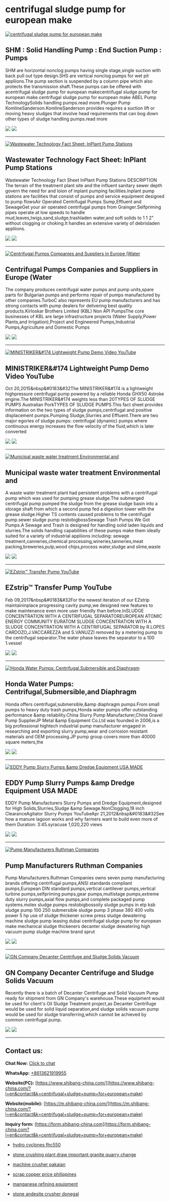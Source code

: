 # centrifugal sludge pump for european make

<a href="https://swt.shibang-china.com/?l=en&img&k=centrifugal+sludge+pump+for+european+make" target="_blank">![centrifugal sludge pump for european make](http://static.shibang-china.com/all-800x300/631.jpg)</a>

## SHM : Solid Handling Pump : End Suction Pump : Pumps
SHM are horizontal nonclog pumps having single stage,single suction with back pull out type design.SHS are vertical nonclog pumps for wet pit appliions.The pump section is suspended by a column pipe which also protects the transmission shaft.These pumps can be offered with acentrifugal sludge pump for european makecentrifugal sludge pump for european make.centrifugal sludge pump for european make ABEL Pump TechnologySolids handling pumps.read more.Plunger Pump KomlineSanderson.KomlineSanderson provides requires a suction lift or moving heavy sludges that involve head requirements that can bog down other types of sludge handling pumps.read more


<a href="https://whatsapp.shibangsoft.com/WhatsApp.php" target="_blank" title="WhatsApp">![](http://static.shibang-china.com/icon/whatsapp.png)</a> <a href="https://swt.shibang-china.com/?l=en&icon&k=centrifugal+sludge+pump+for+european+make" target="_blank">![](http://static.shibang-china.com/icon/chat-en.png)</a>

---

<a href="https://swt.shibang-china.com/?l=en&img&k=centrifugal+sludge+pump+for+european+make" target="_blank">![Wastewater Technology Fact Sheet: InPlant Pump Stations](http://static.shibang-china.com/all-800x300/1193.jpg)</a>

## Wastewater Technology Fact Sheet: InPlant Pump Stations
Wastewater Technology Fact Sheet InPlant Pump Stations DESCRIPTION The terrain of the treatment plant site and the influent sanitary sewer depth govern the need for and loion of inplant pumping facilities.Inplant pump stations are facilities that consist of pumps and service equipment designed to pump flowsAir Operated Centrifugal Pumps Sump,Effluent and SewageGet your air operated centrifugal pumps from Grainger.Selfpriming pipes operate at low speeds to handle mud,leaves,twigs,sand,sludge,trashladen water,and soft solids to 1 1 2" without clogging or choking.It handles an extensive variety of debrisladen appliions.


<a href="https://whatsapp.shibangsoft.com/WhatsApp.php" target="_blank" title="WhatsApp">![](http://static.shibang-china.com/icon/whatsapp.png)</a> <a href="https://swt.shibang-china.com/?l=en&icon&k=centrifugal+sludge+pump+for+european+make" target="_blank">![](http://static.shibang-china.com/icon/chat-en.png)</a>

---

<a href="https://swt.shibang-china.com/?l=en&img&k=centrifugal+sludge+pump+for+european+make" target="_blank">![Centrifugal Pumps Companies and Suppliers in Europe (Water](http://static.shibang-china.com/all-800x300/116.jpg)</a>

## Centrifugal Pumps Companies and Suppliers in Europe (Water
The company produces centrifugal water pumps and pump units,spare parts for Bulgarian pumps and performs repair of pumps manufactured by other companies.TurboC also represents EU pump manufacturers and has strong contacts with pump dealers for delivering best quality products.Kirloskar Brothers Limited (KBL) Non API PumpsThe core businesses of KBL are large infrastructure projects (Water Supply,Power Plants,and Irrigation),Project and Engineered Pumps,Industrial Pumps,Agriculture and Domestic Pumps


<a href="https://whatsapp.shibangsoft.com/WhatsApp.php" target="_blank" title="WhatsApp">![](http://static.shibang-china.com/icon/whatsapp.png)</a> <a href="https://swt.shibang-china.com/?l=en&icon&k=centrifugal+sludge+pump+for+european+make" target="_blank">![](http://static.shibang-china.com/icon/chat-en.png)</a>

---

<a href="https://swt.shibang-china.com/?l=en&img&k=centrifugal+sludge+pump+for+european+make" target="_blank">![MINISTRIKER&#174 Lightweight Pump Demo Video YouTube](http://static.shibang-china.com/all-800x300/1412.jpg)</a>

## MINISTRIKER&#174 Lightweight Pump Demo Video YouTube
Oct 20,2015&nbsp&#0183&#32The MINISTRIKER&#174 is a lightweight highpressure centrifugal pump powered by a reliable Honda GHX50 4stroke engine.The MINISTRIKER&#174 weights less than 20TYPES OF SLUDGE PUMPS Australian PorkTYPES OF SLUDGE PUMPS.This fact sheet provides information on the two types of sludge pumps,centrifugal and positive displacement pumps.Pumping Sludge,Slurries and Effluent.There are two major egories of sludge pumps: centrifugal (dynamic) pumps where continuous energy increases the flow velocity of the fluid,which is later converted


<a href="https://whatsapp.shibangsoft.com/WhatsApp.php" target="_blank" title="WhatsApp">![](http://static.shibang-china.com/icon/whatsapp.png)</a> <a href="https://swt.shibang-china.com/?l=en&icon&k=centrifugal+sludge+pump+for+european+make" target="_blank">![](http://static.shibang-china.com/icon/chat-en.png)</a>

---

<a href="https://swt.shibang-china.com/?l=en&img&k=centrifugal+sludge+pump+for+european+make" target="_blank">![Municipal waste water treatment Environmental and](http://static.shibang-china.com/all-800x300/317.jpg)</a>

## Municipal waste water treatment Environmental and
A waste water treatment plant had persistent problems with a centrifugal pump which was used for pumping grease sludge.The submerged centrifugal pump pumped the sludge from the grease sludge basin into a storage shaft from which a second pump fed a digestion tower with the grease sludge.Higher TS contents caused problems to the centrifugal pump.sewer sludge pump restobigbossSewage Trash Pumps We Got Pumps.A Sewage and Trash is designed for handling solid laden liquids and slurries.The solids handling capabilities of these pumps make them ideally suited for a variety of industrial appliions including: sewage treatment,canneries,chemical processing,wineries,tanneries,meat packing,breweries,pulp,wood chips,process water,sludge and slime,waste


<a href="https://whatsapp.shibangsoft.com/WhatsApp.php" target="_blank" title="WhatsApp">![](http://static.shibang-china.com/icon/whatsapp.png)</a> <a href="https://swt.shibang-china.com/?l=en&icon&k=centrifugal+sludge+pump+for+european+make" target="_blank">![](http://static.shibang-china.com/icon/chat-en.png)</a>

---

<a href="https://swt.shibang-china.com/?l=en&img&k=centrifugal+sludge+pump+for+european+make" target="_blank">![EZstrip™ Transfer Pump YouTube](http://static.shibang-china.com/all-800x300/110.jpg)</a>

## EZstrip™ Transfer Pump YouTube
Feb 09,2017&nbsp&#0183&#32For the newest iteration of our EZstrip maintaininplace progressing cavity pump,we designed new features to make maintenance even more user friendly than before.InSLUDGE CONCENTRATION WITH A CENTRIFUGAL SEPARATOREUROPEAN ATOMIC ENERGY COMMUNITY EURATOM SLUDGE CONCENTRATION WITH A SLUDGE CONCENTRATION WITH A CENTRIFUGAL SEPARATOR by R.LOPES CARDOZO,J.VACCAREZZA and S.VANUZZI removed by a metering pump to the centrifugal separator.The water phase leaves the separator to a 100 1.vessel


<a href="https://whatsapp.shibangsoft.com/WhatsApp.php" target="_blank" title="WhatsApp">![](http://static.shibang-china.com/icon/whatsapp.png)</a> <a href="https://swt.shibang-china.com/?l=en&icon&k=centrifugal+sludge+pump+for+european+make" target="_blank">![](http://static.shibang-china.com/icon/chat-en.png)</a>

---

<a href="https://swt.shibang-china.com/?l=en&img&k=centrifugal+sludge+pump+for+european+make" target="_blank">![Honda Water Pumps: Centrifugal,Submersible,and Diaphragm](http://static.shibang-china.com/all-800x300/1061.jpg)</a>

## Honda Water Pumps: Centrifugal,Submersible,and Diaphragm
Honda offers centrifugal,submersible,&amp diaphragm pumps.From small pumps to heavy duty trash pumps,Honda water pumps offer outstanding performance &amp reliability.China Slurry Pump Manufacturer,China Gravel Pump SupplierJP Metal &amp Equipment Co.Ltd was founded in 2006,is a big professional hightech industrial pump manufacturer engaged in researching and exporting slurry pump,wear and corrosion resistant materials and OEM processing.JP pump group covers more than 40000 square meters,the


<a href="https://whatsapp.shibangsoft.com/WhatsApp.php" target="_blank" title="WhatsApp">![](http://static.shibang-china.com/icon/whatsapp.png)</a> <a href="https://swt.shibang-china.com/?l=en&icon&k=centrifugal+sludge+pump+for+european+make" target="_blank">![](http://static.shibang-china.com/icon/chat-en.png)</a>

---

<a href="https://swt.shibang-china.com/?l=en&img&k=centrifugal+sludge+pump+for+european+make" target="_blank">![EDDY Pump Slurry Pumps &amp Dredge Equipment USA MADE](http://static.shibang-china.com/all-800x300/1221.jpg)</a>

## EDDY Pump Slurry Pumps &amp Dredge Equipment USA MADE
EDDY Pump Manufacturers Slurry Pumps and Dredge Equipment,designed for High Solids,Slurries,Sludge &amp Sewage.NonClogging,19 inch ClearanceAgitator Slurry Pumps YouTubeApr 21,2012&nbsp&#0183&#32See how a manure lagoon works and why farmers want to build even more of them Duration: 3:45.syracuse 1,020,220 views


<a href="https://whatsapp.shibangsoft.com/WhatsApp.php" target="_blank" title="WhatsApp">![](http://static.shibang-china.com/icon/whatsapp.png)</a> <a href="https://swt.shibang-china.com/?l=en&icon&k=centrifugal+sludge+pump+for+european+make" target="_blank">![](http://static.shibang-china.com/icon/chat-en.png)</a>

---

<a href="https://swt.shibang-china.com/?l=en&img&k=centrifugal+sludge+pump+for+european+make" target="_blank">![Pump Manufacturers Ruthman Companies](http://static.shibang-china.com/all-800x300/1176.jpg)</a>

## Pump Manufacturers Ruthman Companies
Pump Manufacturers.Ruthman Companies owns seven pump manufacturing brands offering centrifugal pumps,ANSI standards compliant pumps,European DIN standard pumps,vertical cantilever pumps,vertical turbine pumps,selfpriming pumps,gear pumps,multistage pumps,extreme duty slurry pumps,axial flow pumps,and complete packaged pump systems.molex sludge pumps restobigbossoily sludge pumps in etp ksb sludge pump 100 250 submersible sludge pump 3 phase 380 400 volts power 5 hp use of sludge thickener screw press sludge dewatering machine sludge pump leasing dubai centrifugal sludge pump for european make mechanical sludge thickeners decanter sludge dewatering high vacuum pump sludge machine brand sprut


<a href="https://whatsapp.shibangsoft.com/WhatsApp.php" target="_blank" title="WhatsApp">![](http://static.shibang-china.com/icon/whatsapp.png)</a> <a href="https://swt.shibang-china.com/?l=en&icon&k=centrifugal+sludge+pump+for+european+make" target="_blank">![](http://static.shibang-china.com/icon/chat-en.png)</a>

---

<a href="https://swt.shibang-china.com/?l=en&img&k=centrifugal+sludge+pump+for+european+make" target="_blank">![GN Company Decanter Centrifuge and Sludge Solids Vacuum](http://static.shibang-china.com/all-800x300/67.jpg)</a>

## GN Company Decanter Centrifuge and Sludge Solids Vacuum
Recently there is a batch of Decanter Centrifuge and Solid Vacuum Pump ready for shipment from GN Company's warehouse.These equipment would be used for client's Oil Sludge Treatment project,as Decanter Centrifuge would be used for solid liquid separation,and sludge solids vacuum pump would be used for sludge transferring,which cannot be achieved by common centrifugal pump.

<a href="https://whatsapp.shibangsoft.com/WhatsApp.php" target="_blank" title="WhatsApp">![](http://static.shibang-china.com/icon/whatsapp.png)</a> <a href="https://swt.shibang-china.com/?l=en&icon&k=centrifugal+sludge+pump+for+european+make" target="_blank">![](http://static.shibang-china.com/icon/chat-en.png)</a>

---
## Contact us:

**Chat Now:** [Click to chat](https://swt.shibang-china.com?l=en&contact&k=centrifugal+sludge+pump+for+european+make)

**WhatsApp:**  [+8613621919955](https://whatsapp.shibangsoft.com/WhatsApp.php)

**Website(PC):** [https://www.shibang-china.com/](https://www.shibang-china.com/?l=en&contact&k=centrifugal+sludge+pump+for+european+make)

**Website(mobile):** [https://m.shibang-china.com/](https://m.shibang-china.com/?l=en&contact&k=centrifugal+sludge+pump+for+european+make)

**Inquiry form:** [https://form.shibang-china.com](https://form.shibang-china.com?l=en&contact&k=centrifugal+sludge+pump+for+european+make)

* [hydro cyclones fhc550](../111/hydro%20cyclones%20fhc550.md)

* [stone crushing plant draw important granite quarry change](../111/stone%20crushing%20plant%20draw%20important%20granite%20quarry%20change.md)

* [machine crusher pakaian](../122/machine%20crusher%20pakaian.md)

* [scrap copper price philippines](../121/scrap%20copper%20price%20philippines.md)

* [manganese refining equipment](../120/manganese%20refining%20equipment.md)

* [stone andesite crusher donegal](../124/stone%20andesite%20crusher%20donegal.md)
